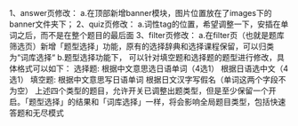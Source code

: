 1、answer页修改：
    a.在顶部新增banner模块，图片位置放在了images下的banner文件夹下；
2、quiz页修改：
    a.词性tag的位置，希望调整一下，安插在单词之后，而不是在整个题目的最后面
3、filter页修改：
    a.在filter页（也就是题库筛选页）新增「题型选择」功能，原有的选择辞典和选择课程保留，可以归类为“词库选择“
    b.题型选择功能下， 可以针对填空题和选择题的题型进行修改，具体格式可以如下：
        选择题:
            根据中文意思选日语单词（4选1）
            根据日语选中文（4选1）
        填空题:
            根据中文意思写日语单词
            根据日文汉字写假名（单词这两个字段不为空）
        上述四个类型的题目，允许开关已调整出题类型，但是至少保留一个开启。「题型选择」的结果和「词库选择」一样，将会影响全局题目类型，包括快速答题和无尽模式